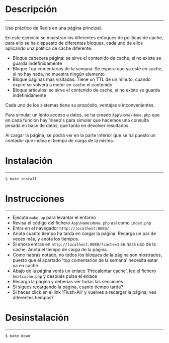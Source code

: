 
# Descripción
-----------------------

Uso práctico de Redis en una página principal.

En este ejercicio se muestran los diferentes enfoques de políticas de cache, para ello se ha dispuesto de diferentes bloques, cada uno de ellos
aplicando una política de cache diferente.

- Bloque cabecera página: se sirve el contenido de cache, si no existe se guarda indefinidamente
- Bloque Top comentarios de la semana: Se espera que ya esté en cache, si no hay nada, no muestra ningún elemento
- Bloque páginas mas visitadas: Tiene un TTL de un minuto, cuando expire se volverá a meter en cache el contenido
- Bloque artículos: se sirve el contenido de cache, si no existe se guarda indefinidamente

Cada uno de los sistemas tiene su propósito, ventajas e inconvenientes.

Para simular un lento acceso a datos, se ha creado `App\Home\Home.php` que en cada función hay 'sleep's para simular que hacemos
una consulta pesada en base de datos, que tarda en devolver resultados.

Al cargar la página, se podrá ver en la parte inferior que se ha puesto un contador que indica el tiempo de carga de la misma.


# Instalación
-----------------------

```
$ make install
```


# Instrucciones
-----------------------

- Ejecuta `make up` para levantar el entorno
- Revisa el código del fichero `App\Home\Home.php` así como `index.php`
- Entra en el navegador `http://localhost:8080/`
- Anota cuanto tiempo ha tarda en cargar la página. Recarga un par de veces más, y anota los tiempos.
- Si ahora entras en `http://localhost:8080/?cache=1` se hará uso de la cache. Anota el tiempo de carga de la página.
- Como habrás notado, no todos los bloques de la página son mostrados, puesto que el apartado 'top comentarios de la semana' necesita estar ya en cache
- Abajo de la página verás un enlace 'Precalentar cache', lee el fichero `heatcache.php` y después pulsa el enlace
- Recarga la página y deberías ver todas las secciones
- Si sigues recargando la página, cuanto tiempo tarda?
- Si haces click en el link 'Flush-All' y vuelves a recargar la página, ves diferentes tiempos?


# Desinstalación
-----------------------

```
$ make down
```
